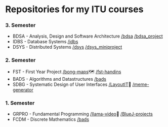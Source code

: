 # Repositories for my ITU courses

### 3. Semester
- BDSA - Analysis, Design and Software Architecture [/bdsa](https://github.com/hojelse/bdsa) [/bdsa_project](https://github.com/joglr/bdsa_project)
- IDBS - Database Systems [/idbs](https://github.com/hojelse/idbs)
- DSYS - Distributed Systems [/dsys](https://github.com/hojelse/dsys) [/dsys_miniproject](https://github.com/hojelse/dsys_miniproject)

### 2. Semester
- FST - First Year Project [/bong-maps](https://github.com/hojelse/bong-maps)🗺 [/fst-handins](https://github.com/hojelse/fst-handins)
- BADS - Algorithms and Datastructures [/bads](https://github.com/hojelse/bads)
- SDBG - Systematic Design of User Interfaces [/LayoutIT](https://github.com/hojelse/LayoutIT)🎨 [/meme-generator](https://github.com/hojelse/meme-generator)

### 1. Semester
- GRPRO - Fundamental Programming [/llama-video](https://github.com/hojelse/llama-video)🦙 [/BlueJ-projects](https://github.com/hojelse/BlueJ-projects)
- FCDM - Discrete Mathematics [/bads](https://github.com/hojelse/bads)
